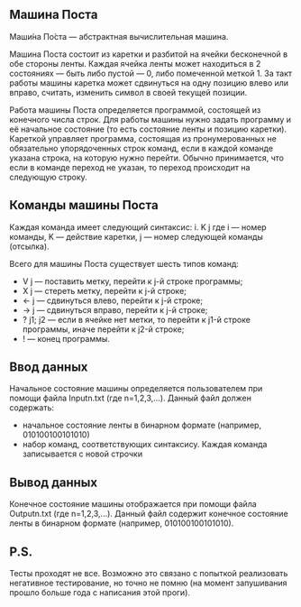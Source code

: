 ## Машина Поста

Маши́на По́ста — абстрактная вычислительная машина.

Машина Поста состоит из каретки и разбитой на ячейки бесконечной в обе стороны ленты. Каждая ячейка ленты может находиться в 2 состояниях — быть либо пустой — 0, либо помеченной меткой 1. За такт работы машины каретка может сдвинуться на одну позицию влево или вправо, считать, изменить символ в своей текущей позиции.

Работа машины Поста определяется программой, состоящей из конечного числа строк. Для работы машины нужно задать программу и её начальное состояние (то есть состояние ленты и позицию каретки). Кареткой управляет программа, состоящая из пронумерованных не обязательно упорядоченных строк команд, если в каждой команде указана строка, на которую нужно перейти. Обычно принимается, что если в команде переход не указан, то переход происходит на следующую строку. 

## Команды машины Поста

Каждая команда имеет следующий синтаксис:
i. K j
где i — номер команды, K — действие каретки, j — номер следующей команды (отсылка).

Всего для машины Поста существует шесть типов команд:

- V j — поставить метку, перейти к j-й строке программы;
- X j — стереть метку, перейти к j-й строке;
- ← j — сдвинуться влево, перейти к j-й строке;
- → j — сдвинуться вправо, перейти к j-й строке;
- ? j1; j2 — если в ячейке нет метки, то перейти к j1-й строке программы, иначе перейти к j2-й строке;
- ! — конец программы.

## Ввод данных

Начальное состояние машины определяется пользователем при помощи файла Inputn.txt (где n=1,2,3,...). Данный файл должен содержать:
- начальное состояние ленты в бинарном формате (например, 010100100101010)
- набор команд, соответствующих синтаксису. Каждая команда записывается с новой строчки

## Вывод данных

Конечное состояние машины отображается при помощи файла Outputn.txt (где n=1,2,3,...). Данный файл содержит конечное состояние ленты в бинарном формате (например, 010100100101010).

## P.S. 
Тесты проходят не все. Возможно это связано с попыткой реализовать негативное тестирование, но точно не помню (на момент запушивания прошло больше года с написания этой проги).
